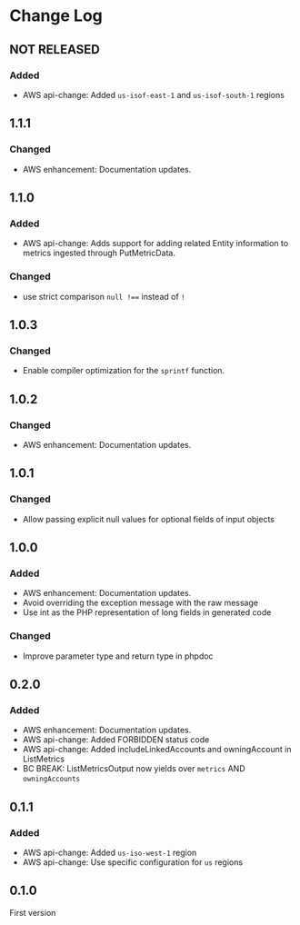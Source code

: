 # Change Log

## NOT RELEASED

### Added

- AWS api-change: Added `us-isof-east-1` and `us-isof-south-1` regions

## 1.1.1

### Changed

- AWS enhancement: Documentation updates.

## 1.1.0

### Added

- AWS api-change: Adds support for adding related Entity information to metrics ingested through PutMetricData.

### Changed

- use strict comparison `null !==` instead of `!`

## 1.0.3

### Changed

- Enable compiler optimization for the `sprintf` function.

## 1.0.2

### Changed

- AWS enhancement: Documentation updates.

## 1.0.1

### Changed

- Allow passing explicit null values for optional fields of input objects

## 1.0.0

### Added

- AWS enhancement: Documentation updates.
- Avoid overriding the exception message with the raw message
- Use int as the PHP representation of long fields in generated code

### Changed

- Improve parameter type and return type in phpdoc

## 0.2.0

### Added

- AWS enhancement: Documentation updates.
- AWS api-change: Added FORBIDDEN status code
- AWS api-change: Added includeLinkedAccounts and owningAccount in ListMetrics
- BC BREAK: ListMetricsOutput now yields over `metrics` AND `owningAccounts`

## 0.1.1

### Added

- AWS api-change: Added `us-iso-west-1` region
- AWS api-change: Use specific configuration for `us` regions

## 0.1.0

First version
